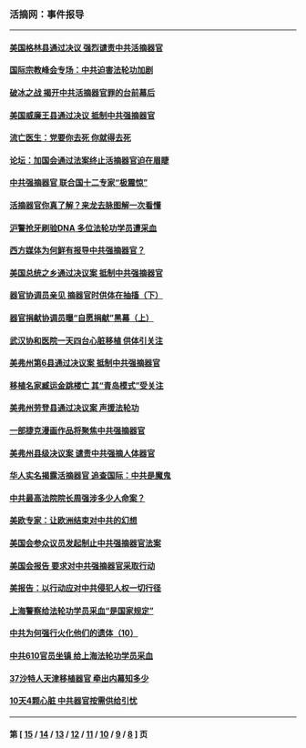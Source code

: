 ### 活摘网：事件报导
---
#### [美国格林县通过决议 强烈谴责中共活摘器官](../../pages/nf5877/n13119367.md?08110430) 
#### [国际宗教峰会专场：中共迫害法轮功加剧](../../pages/nf5877/n13088279.md?08110430) 
#### [破冰之战 揭开中共活摘器官罪的台前幕后](../../pages/nf5877/n13082457.md?08110430) 
#### [美国威廉王县通过决议 抵制中共强摘器官](../../pages/nf5877/n13056521.md?08110430) 
#### [流亡医生：党要你去死 你就得去死](../../pages/nf5877/n13052835.md?08110430) 
#### [论坛：加国会通过法案终止活摘器官迫在眉睫](../../pages/nf5877/n13029839.md?08110430) 
#### [中共强摘器官 联合国十二专家“极震惊”](../../pages/nf5877/n13024313.md?08110430) 
#### [活摘器官你真了解？来龙去脉图解一次看懂](../../pages/nf5877/n13013820.md?08110430) 
#### [沪警抢牙刷验DNA 多位法轮功学员遭采血](../../pages/nf5877/n12969218.md?08110430) 
#### [西方媒体为何鲜有报导中共强摘器官？](../../pages/nf5877/n12932034.md?08110430) 
#### [美国总统之乡通过决议案 抵制中共强摘器官](../../pages/nf5877/n12908242.md?08110430) 
#### [器官协调员亲见 摘器官时供体在抽搐（下）](../../pages/nf5877/n12898622.md?08110430) 
#### [器官捐献协调员曝“自愿捐献”黑幕（上）](../../pages/nf5877/n12878830.md?08110430) 
#### [武汉协和医院一天四台心脏移植 供体引关注](../../pages/nf5877/n12863175.md?08110430) 
#### [美弗州第6县通过决议案 抵制中共强摘器官](../../pages/nf5877/n12805218.md?08110430) 
#### [移植名家臧运金跳楼亡 其“青岛模式”受关注](../../pages/nf5877/n12803746.md?08110430) 
#### [美弗州劳登县通过决议案 声援法轮功](../../pages/nf5877/n12785715.md?08110430) 
#### [一部捷克漫画作品将聚焦中共强摘器官](../../pages/nf5877/n12785954.md?08110430) 
#### [美弗州县级决议案 谴责中共强摘人体器官](../../pages/nf5877/n12721290.md?08110430) 
#### [华人实名揭露活摘器官 追查国际：中共是魔鬼](../../pages/nf5877/n12691724.md?08110430) 
#### [中共最高法院院长周强涉多少人命案？](../../pages/nf5877/n12678074.md?08110430) 
#### [美欧专家：让欧洲结束对中共的幻想](../../pages/nf5877/n12652921.md?08110430) 
#### [美国会参众议员发起制止中共强摘器官法案](../../pages/nf5877/n12627668.md?08110430) 
#### [美国会报告 要求对中共强摘器官采取行动](../../pages/nf5877/n12448233.md?08110430) 
#### [美报告：以行动应对中共侵犯人权一切行径](../../pages/nf5877/n12443204.md?08110430) 
#### [上海警察给法轮功学员采血“是国家规定”](../../pages/nf5877/n12371027.md?08110430) 
#### [中共为何强行火化他们的遗体（10）](../../pages/nf5877/n12352363.md?08110430) 
#### [中共610官员坐镇 给上海法轮功学员采血](../../pages/nf5877/n12350295.md?08110430) 
#### [37沙特人天津移植器官 牵出内幕知多少](../../pages/nf5877/n12338586.md?08110430) 
#### [10天4颗心脏 中共器官按需供给引忧](../../pages/nf5877/n12326366.md?08110430) 

---
#### 第 [ [15](./15.md?08110430) / [14](./14.md?08110430) / [13](./13.md?08110430) / [12](./12.md?08110430) / [11](./11.md?08110430) / [10](./10.md?08110430) / [9](./9.md?08110430) / [8](./8.md?08110430) ] 页
